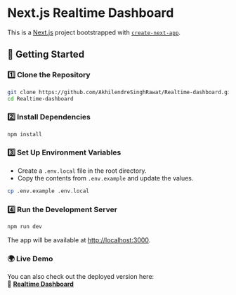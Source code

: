 # Next.js Realtime Dashboard

This is a [Next.js](https://nextjs.org) project bootstrapped with [`create-next-app`](https://nextjs.org/docs/app/api-reference/cli/create-next-app).

## 🚀 Getting Started

### 1️⃣ Clone the Repository

```sh
git clone https://github.com/AkhilendreSinghRawat/Realtime-dashboard.git
cd Realtime-dashboard
```

### 2️⃣ Install Dependencies

```sh
npm install
```

### 3️⃣ Set Up Environment Variables

- Create a `.env.local` file in the root directory.
- Copy the contents from `.env.example` and update the values.

```sh
cp .env.example .env.local
```

### 4️⃣ Run the Development Server

```sh
npm run dev
```

The app will be available at [http://localhost:3000](http://localhost:3000).

### 🌍 Live Demo

You can also check out the deployed version here:\
🔗 **[Realtime Dashboard](https://realtime-dashboard-two.vercel.app/)**

